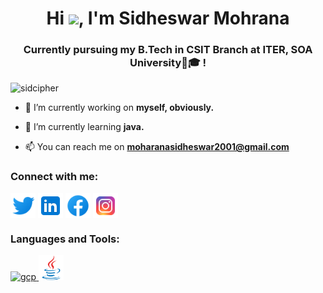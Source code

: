 <h1 align="center">Hi <img src="https://camo.githubusercontent.com/e8e7b06ecf583bc040eb60e44eb5b8e0ecc5421320a92929ce21522dbc34c891/68747470733a2f2f6d656469612e67697068792e636f6d2f6d656469612f6876524a434c467a6361737252346961377a2f67697068792e676966" width="30px">, I'm Sidheswar Mohrana</h1>
<h3 align="center">Currently pursuing my B.Tech in CSIT Branch at ITER, SOA University🏫🎓 !</h3>

<p align="left"> <img src="https://komarev.com/ghpvc/?username=sidcipher&label=Profile%20views&color=50b40e&style=flat" alt="sidcipher" /> </p>

- 🔭 I’m currently working on **myself, obviously.**

- 🌱 I’m currently learning **java.**

- 📫 You can reach me on **moharanasidheswar2001@gmail.com**

<h3 align="left">Connect with me:</h3>
<p align="left">
<a href="https://twitter.com/Sidheswar2001" target="blank"><img align="center" src="https://github.com/kaal-coder/kaal-coder/blob/main/twitter.png" alt="_k_a_a_l" height="40" width="40" /></a>
<a href="https://linkedin.com/in/sidheswarmohrana03092001/" target="blank"><img align="center" src="https://github.com/kaal-coder/kaal-coder/blob/main/linkedin.png" alt="kaushik-lakhani-08012001" height="40" width="40" /></a>
<a href="https://fb.com/https://www.facebook.com/people/kaushik-lakhani/100008225834590/" target="blank"><img align="center" src="https://github.com/kaal-coder/kaal-coder/blob/main/facebook.png" alt="https://www.facebook.com/people/kaushik-lakhani/100008225834590/" height="40" width="40" /></a>
<a href="https://instagram.com/sidheswarmoharana" target="blank"><img align="center" src="https://github.com/kaal-coder/kaal-coder/blob/main/instagram.png" alt="__k.a.a.l.__" height="40" width="40" /></a>
</p>

<h3 align="left">Languages and Tools:</h3>
<p align="left"> <a href="https://cloud.google.com" target="_blank" rel="noreferrer"> <img src="https://www.vectorlogo.zone/logos/google_cloud/google_cloud-icon.svg" alt="gcp" width="40" height="40"/> </a> <a href="https://www.java.com" target="_blank" rel="noreferrer"> <img src="https://raw.githubusercontent.com/devicons/devicon/master/icons/java/java-original.svg" alt="java" width="40" height="40"/> </a> </p>

<!---
Sidcipher/Sidcipher is a ✨ special ✨ repository because its `README.md` (this file) appears on your GitHub profile.
You can click the Preview link to take a look at your changes.
--->
